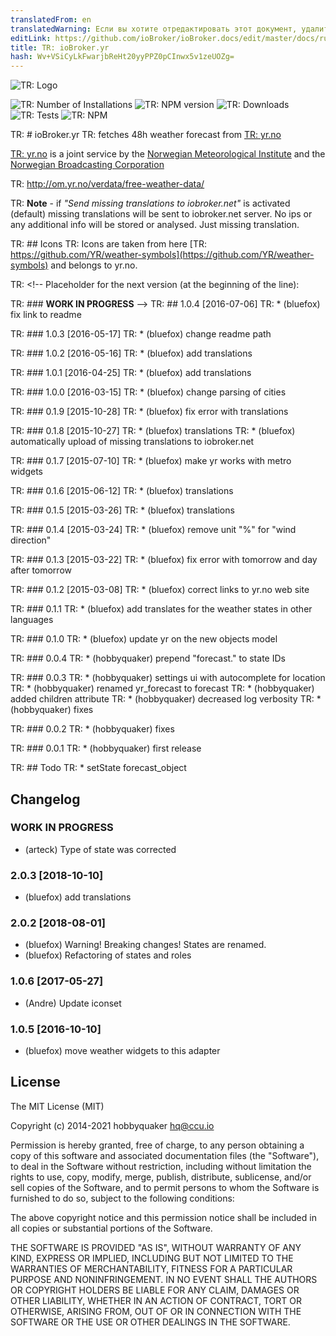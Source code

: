 ```yaml
---
translatedFrom: en
translatedWarning: Если вы хотите отредактировать этот документ, удалите поле «translationFrom», в противном случае этот документ будет снова автоматически переведен
editLink: https://github.com/ioBroker/ioBroker.docs/edit/master/docs/ru/adapterref/iobroker.yr/README.md
title: TR: ioBroker.yr
hash: Wv+VSiCyLkFwarjbReHt20yyPPZ0pCInwx5v1zeUOZg=
---
```

![TR: Logo](../../../en/adapterref/iobroker.yr/admin/yr.png)

![TR: Number of Installations](http://iobroker.live/badges/yr-stable.svg)
![TR: NPM version](http://img.shields.io/npm/v/iobroker.yr.svg)
![TR: Downloads](https://img.shields.io/npm/dm/iobroker.yr.svg)
![TR: Tests](https://travis-ci.org/ioBroker/ioBroker.yr.svg?branch=master)
![TR: NPM](https://nodei.co/npm/iobroker.yr.png?downloads=true)

TR: # ioBroker.yr
TR: fetches 48h weather forecast from [TR: yr.no](yr.no)

[TR: yr.no](yr.no) is a joint service by the [Norwegian Meteorological Institute](met.no) and the [Norwegian Broadcasting Corporation](nrk.no)

TR: http://om.yr.no/verdata/free-weather-data/

TR: **Note** - if _"Send missing translations to iobroker.net"_ is activated (default) missing translations will be sent to iobroker.net server. No ips or any additional info will be stored or analysed. Just missing translation.

TR: ## Icons
TR: Icons are taken from here [TR: https://github.com/YR/weather-symbols](https://github.com/YR/weather-symbols) and belongs to yr.no.

TR: <!-- Placeholder for the next version (at the beginning of the line):

TR: ### __WORK IN PROGRESS__ -->
TR: ## 1.0.4 [2016-07-06]
TR: * (bluefox) fix link to readme

TR: ### 1.0.3 [2016-05-17]
TR: * (bluefox) change readme path

TR: ### 1.0.2 [2016-05-16]
TR: * (bluefox) add translations

TR: ### 1.0.1 [2016-04-25]
TR: * (bluefox) add translations

TR: ### 1.0.0 [2016-03-15]
TR: * (bluefox) change parsing of cities

TR: ### 0.1.9 [2015-10-28]
TR: * (bluefox) fix error with translations

TR: ### 0.1.8 [2015-10-27]
TR: * (bluefox) translations
TR: * (bluefox) automatically upload of missing translations to iobroker.net

TR: ### 0.1.7 [2015-07-10]
TR: * (bluefox) make yr works with metro widgets

TR: ### 0.1.6 [2015-06-12]
TR: * (bluefox) translations

TR: ### 0.1.5 [2015-03-26]
TR: * (bluefox) translations

TR: ### 0.1.4 [2015-03-24]
TR: * (bluefox) remove unit "%" for "wind direction"

TR: ### 0.1.3 [2015-03-22]
TR: * (bluefox) fix error with tomorrow and day after tomorrow

TR: ### 0.1.2 [2015-03-08]
TR: * (bluefox) correct links to yr.no web site

TR: ### 0.1.1
TR: * (bluefox) add translates for the weather states in other languages

TR: ### 0.1.0
TR: * (bluefox) update yr on the new objects model

TR: ### 0.0.4
TR: * (hobbyquaker) prepend "forecast." to state IDs

TR: ### 0.0.3
TR: * (hobbyquaker) settings ui with autocomplete for location
TR: * (hobbyquaker) renamed yr_forecast to forecast
TR: * (hobbyquaker) added children attribute
TR: * (hobbyquaker) decreased log verbosity
TR: * (hobbyquaker) fixes

TR: ### 0.0.2
TR: * (hobbyquaker) fixes

TR: ### 0.0.1
TR: * (hobbyquaker) first release

TR: ## Todo
TR: * setState forecast_object

## Changelog
### __WORK IN PROGRESS__
* (arteck) Type of state was corrected  

### 2.0.3 [2018-10-10]
* (bluefox) add translations

### 2.0.2 [2018-08-01]
* (bluefox) Warning! Breaking changes! States are renamed.
* (bluefox) Refactoring of states and roles

### 1.0.6 [2017-05-27]
* (Andre) Update iconset

### 1.0.5 [2016-10-10]
* (bluefox) move weather widgets to this adapter

## License
The MIT License (MIT)

Copyright (c) 2014-2021 hobbyquaker <hq@ccu.io>

Permission is hereby granted, free of charge, to any person obtaining a copy
of this software and associated documentation files (the "Software"), to deal
in the Software without restriction, including without limitation the rights
to use, copy, modify, merge, publish, distribute, sublicense, and/or sell
copies of the Software, and to permit persons to whom the Software is
furnished to do so, subject to the following conditions:

The above copyright notice and this permission notice shall be included in all
copies or substantial portions of the Software.

THE SOFTWARE IS PROVIDED "AS IS", WITHOUT WARRANTY OF ANY KIND, EXPRESS OR
IMPLIED, INCLUDING BUT NOT LIMITED TO THE WARRANTIES OF MERCHANTABILITY,
FITNESS FOR A PARTICULAR PURPOSE AND NONINFRINGEMENT. IN NO EVENT SHALL THE
AUTHORS OR COPYRIGHT HOLDERS BE LIABLE FOR ANY CLAIM, DAMAGES OR OTHER
LIABILITY, WHETHER IN AN ACTION OF CONTRACT, TORT OR OTHERWISE, ARISING FROM,
OUT OF OR IN CONNECTION WITH THE SOFTWARE OR THE USE OR OTHER DEALINGS IN THE
SOFTWARE.